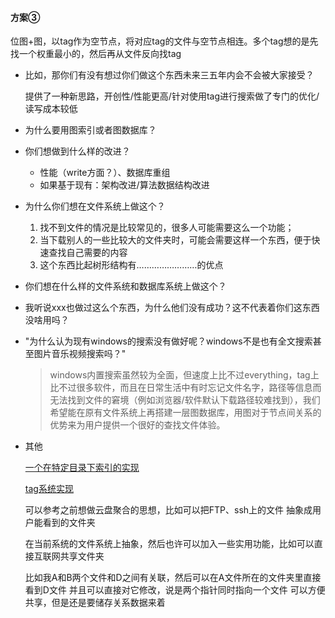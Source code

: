 #### 方案③

​		位图+图，以tag作为空节点，将对应tag的文件与空节点相连。多个tag想的是先找一个权重最小的，然后再从文件反向找tag



* 比如，那你们有没有想过你们做这个东西未来三五年内会不会被大家接受？

  提供了一种新思路，开创性/性能更高/针对使用tag进行搜索做了专门的优化/读写成本较低

* 为什么要用图索引或者图数据库？
* 你们想做到什么样的改进？
  * 性能（write方面？）、数据库重组
  * 如果基于现有：架构改进/算法数据结构改进

* 为什么你们想在文件系统上做这个？
  1. 找不到文件的情况是比较常见的，很多人可能需要这么一个功能；
  2. 当下载别人的一些比较大的文件夹时，可能会需要这样一个东西，便于快速查找自己需要的内容
  3. 这个东西比起树形结构有……………………的优点
* 你们想在什么样的文件系统和数据库系统上做这个？
* 我听说xxx也做过这么个东西，为什么他们没有成功？这不代表着你们这东西没啥用吗？

* "为什么认为现有windows的搜索没有做好呢？windows不是也有全文搜索甚至图片音乐视频搜索吗？"

  > windows内置搜索虽然较为全面，但速度上比不过everything，tag上比不过很多软件，而且在日常生活中有时忘记文件名字，路径等信息而无法找到文件的窘境（例如浏览器/软件默认下载路径较难找到），我们希望能在原有文件系统上再搭建一层图数据库，用图对于节点间关系的优势来为用户提供一个很好的查找文件体验。

* 其他

  [一个在特定目录下索引的实现](https://posts.careerengine.us/p/5dbbbbfe2d76416e8c9b44d7)

  [tag系统实现](http://www.wanfangdata.com.cn/details/detail.do?_type=degree&id=Y1987357#)

  可以参考之前想做云盘聚合的思想，比如可以把FTP、ssh上的文件 抽象成用户能看到的文件夹

  在当前系统的文件系统上抽象，然后也许可以加入一些实用功能，比如可以直接互联网共享文件夹

  比如我A和B两个文件和D之间有关联，然后可以在A文件所在的文件夹里直接看到D文件 并且可以直接对它修改，说是两个指针同时指向一个文件 可以方便共享，但是还是要储存关系数据来着